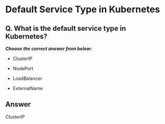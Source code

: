 # Default Service Type in Kubernetes

## Q. What is the default service type in Kubernetes?

***Choose the correct answer from below:***

  - ClusterIP

  - NodePort

  - LoadBalancer

  - ExternalName


## Answer
*ClusterIP*
